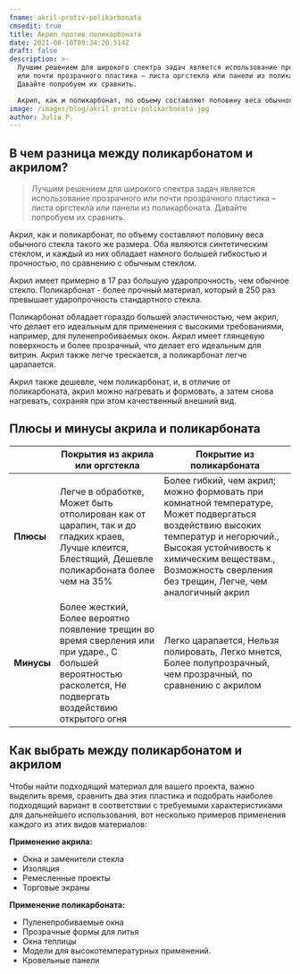 ```yaml
---
fname: akril-protiv-polikarbonata
cmsedit: true
title: Акрил против поликарбоната
date: 2021-08-10T09:34:20.514Z
draft: false
description: >-
  Лучшим решением для широкого спектра задач является использование прозрачного
  или почти прозрачного пластика – листа оргстекла или панели из поликарбоната.
  Давайте попробуем их сравнить.

  Акрил, как и поликарбонат, по объему составляют половину веса обычного стекла такого же размера. Оба являются синтетическим стеклом, и каждый из них обладает намного большей гибкостью и прочностью, по сравнению с обычным стеклом.
image: /images/blog/akril-protiv-polikarbonata.jpg
author: Julia P.
---
```

## В чем разница между поликарбонатом и акрилом?

> Лучшим решением для широкого спектра задач является использование прозрачного или почти прозрачного пластика – листа оргстекла или панели из поликарбоната. Давайте попробуем их сравнить.

Акрил, как и поликарбонат, по объему составляют половину веса обычного стекла такого же размера. Оба являются синтетическим стеклом, и каждый из них обладает намного большей гибкостью и прочностью, по сравнению с обычным стеклом.

Акрил имеет примерно в 17 раз большую ударопрочность, чем обычное стекло. Поликарбонат - более прочный материал, который в 250 раз превышает ударопрочность стандартного стекла.

Поликарбонат обладает гораздо большей эластичностью, чем акрил, что делает его идеальным для применения с высокими требованиями, например, для пуленепробиваемых окон. Акрил имеет глянцевую поверхность и более прозрачный, что делает его идеальным для витрин. Акрил также легче трескается, а поликарбонат легче царапается.

Акрил также дешевле, чем поликарбонат, и, в отличие от поликарбоната, акрил можно нагревать и формовать, а затем снова нагревать, сохраняя при этом качественный внешний вид.

## Плюсы и минусы акрила и поликарбоната

|            | Покрытия из акрила или оргстекла                                                                                                                              | Покрытие из поликарбоната                                                                                                                                                                                                                        |
| ---------- | ------------------------------------------------------------------------------------------------------------------------------------------------------------- | ------------------------------------------------------------------------------------------------------------------------------------------------------------------------------------------------------------------------------------------------ |
| **Плюсы**  | Легче в обработке, Может быть отполирован как от царапин, так и до гладких краев, Лучше клеится, Блестящий, Дешевле поликарбоната более чем на 35%            | Более гибкий, чем акрил; можно формовать при комнатной температуре, Может подвергаться воздействию высоких температур и негорючий., Высокая устойчивость к химическим веществам., Возможность сверления без трещин, Легче, чем аналогичный акрил |
| **Минусы** | Более жесткий, Более вероятно появление трещин во время сверления или при ударе., С большей вероятностью расколется, Не подвергать воздействию открытого огня | Легко царапается, Нельзя полировать, Легко мнется, Более полупрозрачный, чем прозрачный, по сравнению с акрилом                                                                                                                                  |

## Как выбрать между поликарбонатом и акрилом

Чтобы найти подходящий материал для вашего проекта, важно выделить время, сравнить два этих пластика и подобрать наиболее подходящий вариант в соответствии с требуемыми характеристиками для дальнейшего использования, вот несколько примеров применения каждого из этих видов материалов:

**Применение акрила:**

* Окна и заменители стекла
* Изоляция
* Ремесленные проекты
* Торговые экраны

**Применение поликарбоната:**

* Пуленепробиваемые окна
* Прозрачные формы для литья
* Окна теплицы
* Модели для высокотемпературных применений.
* Кровельные панели